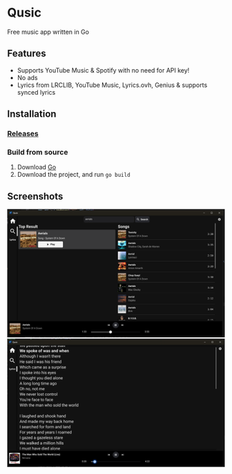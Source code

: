 # Qusic
Free music app written in Go

## Features
- Supports YouTube Music & Spotify with no need for API key!
- No ads
- Lyrics from LRCLIB, YouTube Music, Lyrics.ovh, Genius & supports synced lyrics

## Installation
### [Releases](https://github.com/oq-x/qusic/releases)

### Build from source
1. Download [Go](https://go.dev)
3. Download the project, and run `go build`

## Screenshots
![screenshot](screenshots/image.png)
![screenshot](screenshots/image-1.png)
